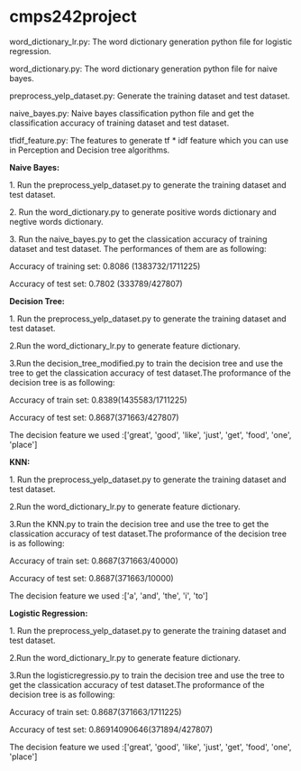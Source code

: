 # cmps242project
<p>
word_dictionary_lr.py: The word dictionary generation python file for logistic regression.   
</p>
<p>
word_dictionary.py: The word dictionary generation python file for naive bayes.  
</p>
preprocess_yelp_dataset.py: Generate the training dataset and test dataset.  
</p>
<p>
naive_bayes.py: Naive bayes classification python file and get the classification accuracy of training dataset and test dataset.  
</p>
<p>
tfidf_feature.py: The features to generate tf * idf feature which you can use in Perception and Decision tree algorithms.   
</p>
<p>
<b>Naive Bayes:</b>
</p>
<p>
1. Run the preprocess_yelp_dataset.py to generate the training dataset and test dataset. 
</p>
<p>
2. Run the word_dictionary.py to generate positive words dictionary and negtive words dictionary.
</p>
<p>
3. Run the naive_bayes.py to get the classication accuracy of training dataset and test dataset. The performances of them are as following:
</p>
<p>
Accuracy of training set: 0.8086 (1383732/1711225)
</p>
<p>
Accuracy of test set: 0.7802 (333789/427807)
</p>
<p>
<b>Decision Tree:</b>
</p>
<p>
1. Run the preprocess_yelp_dataset.py to generate the training dataset and test dataset. 
</p>
<p>
2.Run the word_dictionary_lr.py to generate feature dictionary.
</p>
<p>
3.Run the decision_tree_modified.py to train the decision tree and use the tree to get the classication accuracy of test dataset.The proformance of the decision tree is as following:                    
</p>
<p>
Accuracy of train set: 0.8389(1435583/1711225)
</p>
<p>
Accuracy of test set: 0.8687(371663/427807)
</p>
<p>
The decision feature we used :['great', 'good', 'like', 'just', 'get', 'food', 'one', 'place']
</p>
<p>
<b>KNN:</b>
</p>
<p>
1. Run the preprocess_yelp_dataset.py to generate the training dataset and test dataset. 
</p>
<p>
2.Run the word_dictionary_lr.py to generate feature dictionary.
</p>
<p>
3.Run the KNN.py to train the decision tree and use the tree to get the classication accuracy of test dataset.The proformance of the decision tree is as following:                    
</p>
<p>
Accuracy of train set: 0.8687(371663/40000)
</p>
<p>
Accuracy of test set: 0.8687(371663/10000)
</p>
<p>
The decision feature we used :['a', 'and', 'the', 'i', 'to']
</p>
<b>Logistic Regression:</b>
</p>
<p>
1. Run the preprocess_yelp_dataset.py to generate the training dataset and test dataset. 
</p>
<p>
2.Run the word_dictionary_lr.py to generate feature dictionary.
</p>
<p>
3.Run the logisticregressio.py to train the decision tree and use the tree to get the classication accuracy of test dataset.The proformance of the decision tree is as following:                    
</p>
<p>
Accuracy of train set: 0.8687(371663/1711225)
</p>
<p>
Accuracy of test set: 0.86914090646(371894/427807)
</p>
<p>
The decision feature we used :['great', 'good', 'like', 'just', 'get', 'food', 'one', 'place']
</p>

